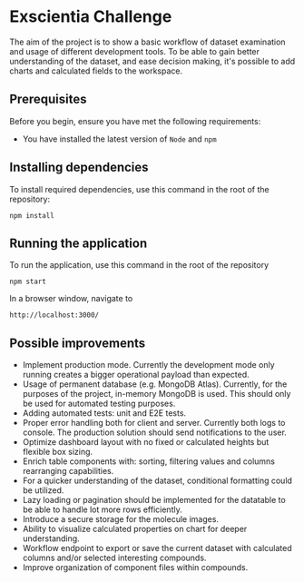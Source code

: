 # Exscientia Challenge

The aim of the project is to show a basic workflow of dataset examination and usage of different development tools. To be able to gain better understanding of the dataset, and ease decision making, it's possible to add charts and calculated fields to the workspace.

## Prerequisites

Before you begin, ensure you have met the following requirements:
* You have installed the latest version of `Node` and `npm`

## Installing dependencies

To install required dependencies, use this command in the root of the repository:
```
npm install
```

## Running the application

To run the application, use this command in the root of the repository

```
npm start
```
In a browser window, navigate to
```
http://localhost:3000/
```

## Possible improvements
* Implement production mode. Currently the development mode only running creates a bigger operational payload than expected.
* Usage of permanent database (e.g. MongoDB Atlas). Currently, for the purposes of the project, in-memory MongoDB is used. This should only be used for automated testing purposes.
* Adding automated tests: unit and E2E tests.
* Proper error handling both for client and server. Currently both logs to console. The production solution should send notifications to the user.
* Optimize dashboard layout with no fixed or calculated heights but flexible box sizing.
* Enrich table components with: sorting, filtering values and columns rearranging capabilities.
* For a quicker understanding of the dataset, conditional formatting could be utilized.
* Lazy loading or pagination should be implemented for the datatable to be able to handle lot more rows efficiently.
* Introduce a secure storage for the molecule images.
* Ability to visualize calculated properties on chart for deeper understanding.
* Workflow endpoint to export or save the current dataset with calculated columns and/or selected interesting compounds.
* Improve organization of component files within compounds.